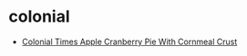 # colonial

 * [Colonial Times Apple Cranberry Pie With Cornmeal Crust](index/c/colonial-times-apple-cranberry-pie-with-cornmeal-crust-827.json)
